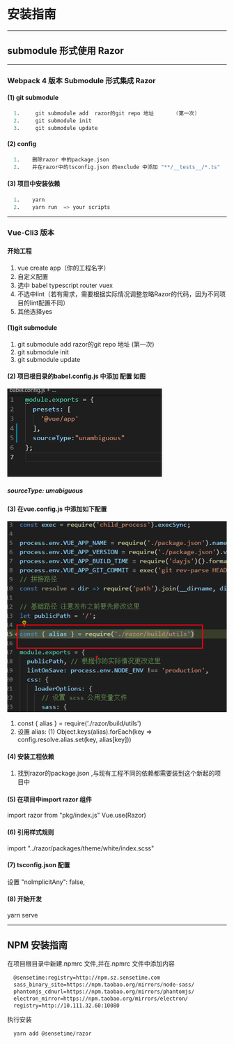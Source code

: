 # 安装指南
-----------
## submodule 形式使用 Razor
---------------
### Webpack 4 版本 Submodule 形式集成 Razor 
#### (1) git submodule
```s
  1.	 git submodule add  razor的git repo 地址       (第一次)
  2.	 git submodule init 
  3.	 git submodule update
```
#### (2) config 
```s
  1.	删除razor 中的package.json
  2.	并在razor中的tsconfig.json 的exclude 中添加 "**/__tests__/*.ts"
```
#### (3) 项目中安装依赖
```s
  1.	yarn
  2.	yarn run  => your scripts
```

---------------

### Vue-Cli3 版本
#### 开始工程
1. vue create app（你的工程名字）
2. 自定义配置
3. 选中 babel typescript  router vuex
4. 不选中lint（若有需求，需要根据实际情况调整忽略Razor的代码，因为不同项目的lint配置不同）
5. 其他选择yes

#### (1)git submodule
1.	 git submodule add  razor的git repo 地址          (第一次)
2.	 git submodule init 
3.	 git submodule update
#### (2) 项目根目录的babel.config.js 中添加 配置 如图

![inputNav](../../assets/images/installRazor1.png)
##### sourceType: umabiguous

#### (3) 在vue.config.js 中添加如下配置
![inputNav](../../assets/images/installRazor2.png)
 
1. const { alias } = require('./razor/build/utils')
2. 设置 alias:
    (1) Object.keys(alias).forEach(key => config.resolve.alias.set(key, alias[key]))

#### (4) 安装工程依赖
1. 找到razor的package.json ,与现有工程不同的依赖都需要装到这个新起的项目中

#### (5) 在项目中import razor 组件
import razor from "pkg/index.js"
Vue.use(Razor)
 
#### (6) 引用样式规则
import "../razor/packages/theme/white/index.scss"
<!-- 然后在样式变量文件中复写上面两个变量 -->

#### (7) tsconfig.json 配置
设置 "noImplicitAny": false,

#### (8) 开始开发
yarn serve

---------------

## NPM 安装指南
在项目根目录中新建.npmrc 文件,并在.npmrc 文件中添加内容

```code
  @sensetime:registry=http://npm.sz.sensetime.com
  sass_binary_site=https://npm.taobao.org/mirrors/node-sass/
  phantomjs_cdnurl=https://npm.taobao.org/mirrors/phantomjs/
  electron_mirror=https://npm.taobao.org/mirrors/electron/
  registry=http://10.111.32.60:10080
```

执行安装
```code
  yarn add @sensetime/razor
```
